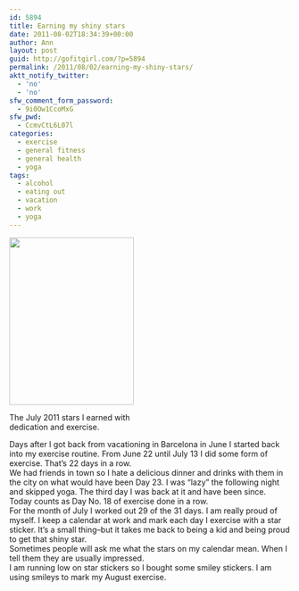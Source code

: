 ```yaml
---
id: 5894
title: Earning my shiny stars
date: 2011-08-02T18:34:39+00:00
author: Ann
layout: post
guid: http://gofitgirl.com/?p=5894
permalink: /2011/08/02/earning-my-shiny-stars/
aktt_notify_twitter:
  - 'no'
  - 'no'
sfw_comment_form_password:
  - 9i0Ow1CcoMxG
sfw_pwd:
  - CcmvCtL6L07l
categories:
  - exercise
  - general fitness
  - general health
  - yoga
tags:
  - alcohol
  - eating out
  - vacation
  - work
  - yoga
---
```

<div id="attachment_5897" style="width: 233px" class="wp-caption alignleft">
  <a href="http://gofitgirl.com/blog/wp-content/uploads/2011/08/july-2011-stars1.jpg"><img class="size-medium wp-image-5897" title="july 2011 stars" src="http://gofitgirl.com/blog/wp-content/uploads/2011/08/july-2011-stars1-223x300.jpg" alt="" width="223" height="300" /></a>
  
  <p class="wp-caption-text">
    The July 2011 stars I earned with dedication and exercise.
  </p>
</div>

  
Days after I got back from vacationing in Barcelona in June I started back into my exercise routine. From June 22 until July 13 I did some form of exercise. That&#8217;s 22 days in a row.  
We had friends in town so I hate a delicious dinner and drinks with them in the city on what would have been Day 23. I was &#8220;lazy&#8221; the following night and skipped yoga. The third day I was back at it and have been since. Today counts as Day No. 18 of exercise done in a row.  
For the month of July I worked out 29 of the 31 days. I am really proud of myself. I keep a calendar at work and mark each day I exercise with a star sticker. It&#8217;s a small thing&#8211;but it takes me back to being a kid and being proud to get that shiny star.  
Sometimes people will ask me what the stars on my calendar mean. When I tell them they are usually impressed.  
I am running low on star stickers so I bought some smiley stickers. I am using smileys to mark my August exercise.